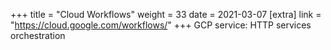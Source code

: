 +++
title = "Cloud Workflows"
weight = 33
date = 2021-03-07
[extra]
link = "https://cloud.google.com/workflows/"
+++
GCP service: HTTP services orchestration

